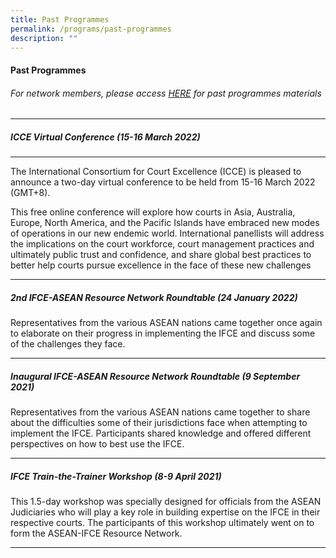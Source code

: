 ```yaml
---
title: Past Programmes
permalink: /programs/past-programmes
description: ""
---
```

#### **Past Programmes**
###### For network members, please access  [HERE](https://tinyurl.com/ASEAN-IFCE-Network-Materials) for past programmes materials
---

##### ICCE Virtual Conference (15-16 March 2022)

---

The International Consortium for Court Excellence (ICCE) is pleased to announce a two-day virtual conference to be held from 15-16 March 2022 (GMT+8).

This free online conference will explore how courts in Asia, Australia, Europe, North America, and the Pacific Islands have embraced new modes of operations in our new endemic world. International panellists will address the implications on the court workforce, court management practices and ultimately public trust and confidence, and share global best practices to better help courts pursue excellence in the face of these new challenges

---

##### 2nd IFCE-ASEAN Resource Network Roundtable (24 January 2022)

Representatives from the various ASEAN nations came together once again to elaborate on their progress in implementing the IFCE and discuss some of the challenges they face.


---

##### Inaugural IFCE-ASEAN Resource Network Roundtable (9 September 2021)

Representatives from the various ASEAN nations came together to share about the difficulties some of their jurisdictions face when attempting to implement the IFCE. Participants shared knowledge and offered different perspectives on how to best use the IFCE.

---

##### IFCE Train-the-Trainer Workshop (8-9 April 2021)

This 1.5-day workshop was specially designed for officials from the ASEAN Judiciaries who will play a key role in building expertise on the IFCE in their respective courts. The participants of this workshop ultimately went on to form the ASEAN-IFCE Resource Network.

---